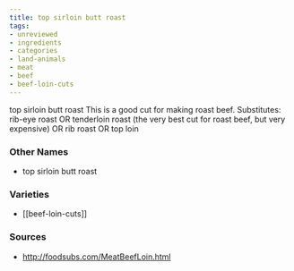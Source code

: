 ```yaml
---
title: top sirloin butt roast
tags:
- unreviewed
- ingredients
- categories
- land-animals
- meat
- beef
- beef-loin-cuts
---
```

top sirloin butt roast This is a good cut for making roast beef. Substitutes: rib-eye roast OR tenderloin roast (the very best cut for roast beef, but very expensive) OR rib roast OR top loin

### Other Names

* top sirloin butt roast

### Varieties

* [[beef-loin-cuts]]

### Sources
* http://foodsubs.com/MeatBeefLoin.html
